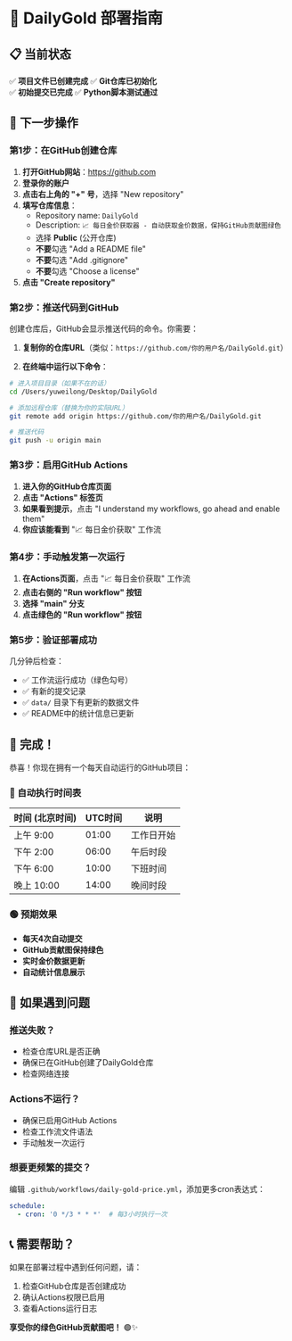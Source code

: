 # 🚀 DailyGold 部署指南

## 📋 当前状态

✅ **项目文件已创建完成**
✅ **Git仓库已初始化**  
✅ **初始提交已完成**
✅ **Python脚本测试通过**

## 🎯 下一步操作

### 第1步：在GitHub创建仓库

1. **打开GitHub网站**：https://github.com
2. **登录你的账户**
3. **点击右上角的 "+" 号**，选择 "New repository"
4. **填写仓库信息**：
   - Repository name: `DailyGold`
   - Description: `📈 每日金价获取器 - 自动获取金价数据，保持GitHub贡献图绿色`
   - 选择 **Public** (公开仓库)
   - **不要**勾选 "Add a README file"
   - **不要**勾选 "Add .gitignore"
   - **不要**勾选 "Choose a license"
5. **点击 "Create repository"**

### 第2步：推送代码到GitHub

创建仓库后，GitHub会显示推送代码的命令。你需要：

1. **复制你的仓库URL**（类似：`https://github.com/你的用户名/DailyGold.git`）

2. **在终端中运行以下命令**：

```bash
# 进入项目目录（如果不在的话）
cd /Users/yuweilong/Desktop/DailyGold

# 添加远程仓库（替换为你的实际URL）
git remote add origin https://github.com/你的用户名/DailyGold.git

# 推送代码
git push -u origin main
```

### 第3步：启用GitHub Actions

1. **进入你的GitHub仓库页面**
2. **点击 "Actions" 标签页**
3. **如果看到提示**，点击 "I understand my workflows, go ahead and enable them"
4. **你应该能看到** "📈 每日金价获取" 工作流

### 第4步：手动触发第一次运行

1. **在Actions页面**，点击 "📈 每日金价获取" 工作流
2. **点击右侧的 "Run workflow" 按钮**
3. **选择 "main" 分支**
4. **点击绿色的 "Run workflow" 按钮**

### 第5步：验证部署成功

几分钟后检查：
- ✅ 工作流运行成功（绿色勾号）
- ✅ 有新的提交记录
- ✅ `data/` 目录下有更新的数据文件
- ✅ README中的统计信息已更新

## 🎊 完成！

恭喜！你现在拥有一个每天自动运行的GitHub项目：

### 📅 自动执行时间表

| 时间 (北京时间) | UTC时间 | 说明 |
|----------------|---------|------|
| 上午 9:00 | 01:00 | 工作日开始 |
| 下午 2:00 | 06:00 | 午后时段 |
| 下午 6:00 | 10:00 | 下班时间 |
| 晚上 10:00 | 14:00 | 晚间时段 |

### 🟢 预期效果

- **每天4次自动提交**
- **GitHub贡献图保持绿色**
- **实时金价数据更新**
- **自动统计信息展示**

## 🔧 如果遇到问题

### 推送失败？
- 检查仓库URL是否正确
- 确保已在GitHub创建了DailyGold仓库
- 检查网络连接

### Actions不运行？
- 确保已启用GitHub Actions
- 检查工作流文件语法
- 手动触发一次运行

### 想要更频繁的提交？
编辑 `.github/workflows/daily-gold-price.yml`，添加更多cron表达式：
```yaml
schedule:
  - cron: '0 */3 * * *'  # 每3小时执行一次
```

## 📞 需要帮助？

如果在部署过程中遇到任何问题，请：
1. 检查GitHub仓库是否创建成功
2. 确认Actions权限已启用
3. 查看Actions运行日志

**享受你的绿色GitHub贡献图吧！** 🟢✨
